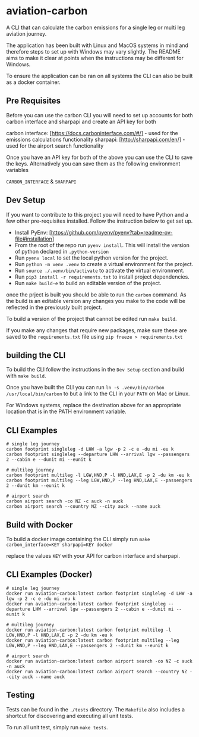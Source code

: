 # aviation-carbon

A CLI that can calculate the carbon emissions for a single leg or multi leg aviation journey.

The application has been built with Linux and MacOS systems in mind and therefore steps to set up with Windows may vary slightly. The README aims to make it clear at points when the instructions may be different for Windows.

To ensure the application can be ran on all systems the CLI can also be built as a docker container.

## Pre Requisites

Before you can use the carbon CLI you will need to set up accounts for both carbon interface and sharpapi and create an API key for both

carbon interface: [https://docs.carboninterface.com/#/] - used for the emissions calculations functionality
sharpapi: [http://sharpapi.com/en/] - used for the airport search functionality

Once you have an API key for both of the above you can use the CLI to save the keys. Alternatively you can save them as the following environment variables

`CARBON_INTERFACE` & `SHARPAPI`

## Dev Setup

If you want to contribute to this project you will need to have Python and a few other pre-requisites installed. Follow the instruction below to get set up.

- Install PyEnv: [https://github.com/pyenv/pyenv?tab=readme-ov-file#installation]
- From the root of the repo run `pyenv install`. This will install the version of python declared in `.python-version`
- Run `pyenv local` to set the local python version for the project.
- Run `python -m venv .venv` to create a virtual environment for the project.
- Run `source ./.venv/bin/activate` to activate the virtual environment.
- Run `pip3 install -r requirements.txt` to install project dependencies.
- Run `make build-e` to build an editable version of the project.

once the prject is built you should be able to run the `carbon` command. As the build is an editable version any changes you make to the code will be reflected in the previously built project.

To build a version of the project that cannot be edited run `make build`.

If you make any changes that require new packages, make sure these are saved to the `requirements.txt` file using `pip freeze > requirements.txt`

## building the CLI

To build the CLI follow the instructions in the `Dev Setup` section and build with `make build`.

Once you have built the CLI you can run `ln -s .venv/bin/carbon /usr/local/bin/carbon` to but a link to the CLI in your `PATH` on Mac or Linux.

For Windows systems, replace the destination above for an appropriate location that is in the PATH environment variable.

## CLI Examples

```shell
# single leg journey
carbon footprint singleleg -d LHW -a lgw -p 2 -c e -du mi -eu k
carbon footprint singleleg --departure LHW --arrival lgw --passengers 2 --cabin e --dunit mi --eunit k

# multileg journey
carbon footprint multileg -l LGW,HND,P -l HND,LAX,E -p 2 -du km -eu k
carbon footprint multileg --leg LGW,HND,P --leg HND,LAX,E --passengers 2 --dunit km --eunit k

# airport search
carbon airport search -co NZ -c auck -n auck
carbon airport search --country NZ --city auck --name auck
```

## Build with Docker

To build a docker image containing the CLI simply run `make carbon_interface=KEY sharpapi=KEY docker`

replace the values `KEY` with your API for carbon interface and sharpapi.

## CLI Examples (Docker)

```shell
# single leg journey
docker run aviation-carbon:latest carbon footprint singleleg -d LHW -a lgw -p 2 -c e -du mi -eu k
docker run aviation-carbon:latest carbon footprint singleleg --departure LHW --arrival lgw --passengers 2 --cabin e --dunit mi --eunit k

# multileg journey
docker run aviation-carbon:latest carbon footprint multileg -l LGW,HND,P -l HND,LAX,E -p 2 -du km -eu k
docker run aviation-carbon:latest carbon footprint multileg --leg LGW,HND,P --leg HND,LAX,E --passengers 2 --dunit km --eunit k

# airport search
docker run aviation-carbon:latest carbon airport search -co NZ -c auck -n auck
docker run aviation-carbon:latest carbon airport search --country NZ --city auck --name auck
```

## Testing

Tests can be found in the `./tests` directory. The `Makefile` also includes a shortcut for discovering and executing all unit tests.

To run all unit test, simply run `make tests`.
